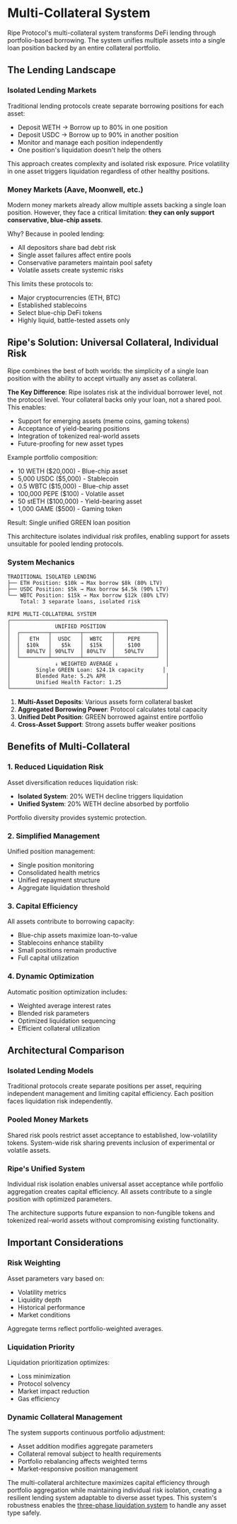 # Multi-Collateral System

Ripe Protocol's multi-collateral system transforms DeFi lending through portfolio-based borrowing. The system unifies multiple assets into a single loan position backed by an entire collateral portfolio.

## The Lending Landscape

### Isolated Lending Markets

Traditional lending protocols create separate borrowing positions for each asset:

- Deposit WETH → Borrow up to 80% in one position
- Deposit USDC → Borrow up to 90% in another position
- Monitor and manage each position independently
- One position's liquidation doesn't help the others

This approach creates complexity and isolated risk exposure. Price volatility in one asset triggers liquidation regardless of other healthy positions.

### Money Markets (Aave, Moonwell, etc.)

Modern money markets already allow multiple assets backing a single loan position. However, they face a critical limitation: **they can only support conservative, blue-chip assets**.

Why? Because in pooled lending:
- All depositors share bad debt risk
- Single asset failures affect entire pools
- Conservative parameters maintain pool safety
- Volatile assets create systemic risks

This limits these protocols to:
- Major cryptocurrencies (ETH, BTC)
- Established stablecoins
- Select blue-chip DeFi tokens
- Highly liquid, battle-tested assets only

## Ripe's Solution: Universal Collateral, Individual Risk

Ripe combines the best of both worlds: the simplicity of a single loan position with the ability to accept virtually any asset as collateral.

**The Key Difference**: Ripe isolates risk at the individual borrower level, not the protocol level. Your collateral backs only your loan, not a shared pool. This enables:

- Support for emerging assets (meme coins, gaming tokens)
- Acceptance of yield-bearing positions
- Integration of tokenized real-world assets
- Future-proofing for new asset types

Example portfolio composition:
- 10 WETH ($20,000) - Blue-chip asset
- 5,000 USDC ($5,000) - Stablecoin
- 0.5 WBTC ($15,000) - Blue-chip asset
- 100,000 PEPE ($100) - Volatile asset
- 50 stETH ($100,000) - Yield-bearing asset
- 1,000 GAME ($500) - Gaming token

Result: Single unified GREEN loan position

This architecture isolates individual risk profiles, enabling support for assets unsuitable for pooled lending protocols.

### System Mechanics

```
TRADITIONAL ISOLATED LENDING
├── ETH Position: $10k → Max borrow $8k (80% LTV)
├── USDC Position: $5k → Max borrow $4.5k (90% LTV)
└── WBTC Position: $15k → Max borrow $12k (80% LTV)
    Total: 3 separate loans, isolated risk

RIPE MULTI-COLLATERAL SYSTEM
┌─────────────────────────────────────────────────┐
│              UNIFIED POSITION                   │
│  ┌─────────┬─────────┬─────────┬─────────────┐  │
│  │   ETH   │  USDC   │  WBTC   │    PEPE     │  │
│  │  $10k   │   $5k   │  $15k   │    $100     │  │
│  │  80%LTV │ 90%LTV  │ 80%LTV  │   50%LTV    │  │
│  └─────────┴─────────┴─────────┴─────────────┘  │
│              ↓ WEIGHTED AVERAGE ↓               │
│        Single GREEN Loan: $24.1k capacity      │
│        Blended Rate: 5.2% APR                   │
│        Unified Health Factor: 1.25              │
└─────────────────────────────────────────────────┘
```

1. **Multi-Asset Deposits**: Various assets form collateral basket
2. **Aggregated Borrowing Power**: Protocol calculates total capacity
3. **Unified Debt Position**: GREEN borrowed against entire portfolio
4. **Cross-Asset Support**: Strong assets buffer weaker positions

## Benefits of Multi-Collateral

### 1. Reduced Liquidation Risk

Asset diversification reduces liquidation risk:

- **Isolated System**: 20% WETH decline triggers liquidation
- **Unified System**: 20% WETH decline absorbed by portfolio

Portfolio diversity provides systemic protection.

### 2. Simplified Management

Unified position management:
- Single position monitoring
- Consolidated health metrics
- Unified repayment structure
- Aggregate liquidation threshold

### 3. Capital Efficiency

All assets contribute to borrowing capacity:
- Blue-chip assets maximize loan-to-value
- Stablecoins enhance stability
- Small positions remain productive
- Full capital utilization

### 4. Dynamic Optimization

Automatic position optimization includes:
- Weighted average interest rates
- Blended risk parameters
- Optimized liquidation sequencing
- Efficient collateral utilization

## Architectural Comparison

### Isolated Lending Models
Traditional protocols create separate positions per asset, requiring independent management and limiting capital efficiency. Each position faces liquidation risk independently.

### Pooled Money Markets
Shared risk pools restrict asset acceptance to established, low-volatility tokens. System-wide risk sharing prevents inclusion of experimental or volatile assets.

### Ripe's Unified System
Individual risk isolation enables universal asset acceptance while portfolio aggregation creates capital efficiency. All assets contribute to a single position with optimized parameters.

The architecture supports future expansion to non-fungible tokens and tokenized real-world assets without compromising existing functionality.

## Important Considerations

### Risk Weighting

Asset parameters vary based on:
- Volatility metrics
- Liquidity depth
- Historical performance
- Market conditions

Aggregate terms reflect portfolio-weighted averages.

### Liquidation Priority

Liquidation prioritization optimizes:
- Loss minimization
- Protocol solvency
- Market impact reduction
- Gas efficiency

### Dynamic Collateral Management

The system supports continuous portfolio adjustment:
- Asset addition modifies aggregate parameters
- Collateral removal subject to health requirements
- Portfolio rebalancing affects weighted terms
- Market-responsive position management

The multi-collateral architecture maximizes capital efficiency through portfolio aggregation while maintaining individual risk isolation, creating a resilient lending system adaptable to diverse asset types. This system's robustness enables the [three-phase liquidation system](liquidations/liquidation-phases.md) to handle any asset type safely.